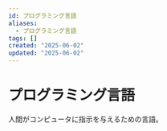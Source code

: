 ```yaml
---
id: プログラミング言語
aliases:
  - プログラミング言語
tags: []
created: "2025-06-02"
updated: "2025-06-02"
---
```


# プログラミング言語

人間がコンピュータに指示を与えるための言語。

